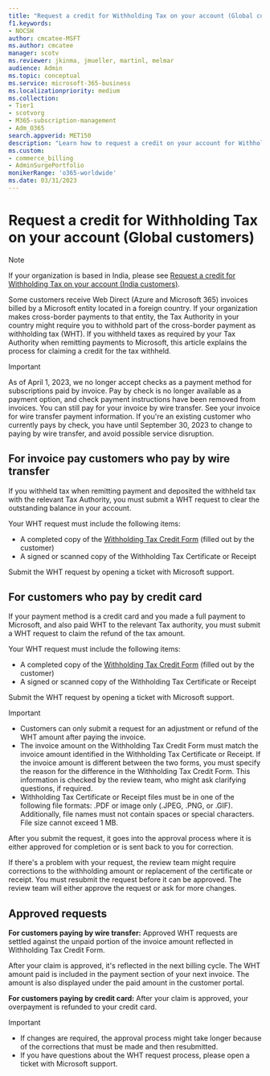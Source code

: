 ```yaml
---
title: "Request a credit for Withholding Tax on your account (Global customers)"
f1.keywords:
- NOCSH
author: cmcatee-MSFT
ms.author: cmcatee
manager: scotv
ms.reviewer: jkinma, jmueller, martinl, melmar
audience: Admin
ms.topic: conceptual
ms.service: microsoft-365-business
ms.localizationpriority: medium
ms.collection: 
- Tier1
- scotvorg
- M365-subscription-management 
- Adm_O365
search.appverid: MET150
description: "Learn how to request a credit on your account for Withholding Tax you paid. This article applies to worldwide customers except for India." 
ms.custom: 
- commerce_billing
- AdminSurgePortfolio
monikerRange: 'o365-worldwide'
ms.date: 03/31/2023
---
```


# Request a credit for Withholding Tax on your account (Global customers)

> [!NOTE]
>
> If your organization is based in India, please see [Request a credit for Withholding Tax on your account (India customers)](withholding-tax-credit-india.md).

Some customers receive Web Direct (Azure and Microsoft 365) invoices billed by a Microsoft entity located in a foreign country. If your organization makes cross-border payments to that entity, the Tax Authority in your country might require you to withhold part of the cross-border payment as withholding tax (WHT). If you withheld taxes as required by your Tax Authority when remitting  payments to Microsoft, this article explains the process for claiming a credit for the tax withheld.

> [!IMPORTANT]
> As of April 1, 2023, we no longer accept checks as a payment method for subscriptions paid by invoice. Pay by check is no longer available as a payment option, and check payment instructions have been removed from invoices. You can still pay for your invoice by wire transfer. See your invoice for wire transfer payment information. If you're an existing customer who currently pays by check, you have until September 30, 2023 to change to paying by wire transfer, and avoid possible service disruption.

## For invoice pay customers who pay by wire transfer

If you withheld tax when remitting payment and deposited the withheld tax with the relevant Tax Authority, you must submit a WHT request to clear the outstanding balance in your account.

Your WHT request must include the following items:

- A completed copy of the [Withholding Tax Credit Form](https://download.microsoft.com/download/a/a/f/aaf8306b-79d4-455b-975f-41ce9e67b9cb/wht%20credit%20form%20-%20global.docx) (filled out by the customer)
- A signed or scanned copy of the Withholding Tax Certificate or Receipt

Submit the WHT request by opening a ticket with Microsoft support.

## For customers who pay by credit card

If your payment method is a credit card and you made a full payment to Microsoft, and also paid WHT to the relevant Tax authority, you must submit a WHT request to claim the refund of the tax amount.

Your WHT request must include the following items:

- A completed copy of the [Withholding Tax Credit Form](https://download.microsoft.com/download/a/a/f/aaf8306b-79d4-455b-975f-41ce9e67b9cb/wht%20credit%20form%20-%20global.docx) (filled out by the customer)
- A signed or scanned copy of the Withholding Tax Certificate or Receipt

Submit the WHT request by opening a ticket with Microsoft support.

> [!IMPORTANT]
>
> - Customers can only submit a request for an adjustment or refund of the WHT amount after paying the invoice.
> - The invoice amount on the Withholding Tax Credit Form must match the invoice amount identified in the Withholding Tax Certificate or Receipt. If the invoice amount is different between the two forms, you must specify the reason for the difference in the Withholding Tax Credit Form. This information is checked by the review team, who might ask clarifying questions, if required.
> - Withholding Tax Certificate or Receipt files must be in one of the following file formats: .PDF or image only (.JPEG, .PNG, or .GIF). Additionally, file names must not contain spaces or special characters. File size cannot exceed 1 MB.

After you submit the request, it goes into the approval process where it is either approved for completion or is sent back to you for correction.

If there's a problem with your request, the review team might require corrections to the withholding amount or replacement of the certificate or receipt. You must resubmit the request before it can be approved. The review team will either approve the request or ask for more changes.

## Approved requests

**For customers paying by wire transfer:** Approved WHT requests are settled against the unpaid portion of the invoice amount reflected in Withholding Tax Credit Form.

After your claim is approved, it's reflected in the next billing cycle. The WHT amount paid is included in the payment section of your next invoice. The amount is also displayed under the paid amount in the customer portal.

**For customers paying by credit card:** After your claim is approved, your overpayment is refunded to your credit card.

> [!IMPORTANT]
>
> - If changes are required, the approval process might take longer because of the corrections that must be made and then resubmitted.
> - If you have questions about the WHT request process, please open a ticket with Microsoft support.
